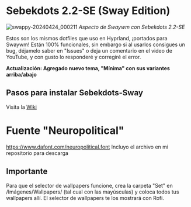 # Sebekdots 2.2-SE (Sway Edition)

![swappy-20240424_000211](https://github.com/andrewsebek/Sebekdots-sway/assets/121652305/929472d1-c959-45f8-adfa-b249210422c7)
_Aspecto de Swaywm con Sebekdots 2.2-SE_

Estos son los mismos dotfiles que uso en Hyprland, ¡portados para Swaywm! Están 100% funcionales, sin embargo si al usarlos consigues un bug, déjamelo saber en "Issues" o deja un comentario en el video de YouTube, y con gusto lo responderé y corregiré el error. 

**Actualización: Agregado nuevo tema, "Mínima" con sus variantes arriba/abajo**

## Pasos para instalar Sebekdots-Sway

Visita la [Wiki](https://github.com/andrewsebek/Sebekdots-sway/wiki)

# Fuente "Neuropolitical"

https://www.dafont.com/neuropolitical.font 
Incluyo el archivo en mi repositorio para descarga

## Importante

Para que el selector de wallpapers funcione, crea la carpeta "Set" en /Imágenes/Wallpapers/ (tal cual con las mayúsculas) y coloca todos tus wallpapers allí. El selector de wallpapers te los mostrará con Rofi.

